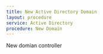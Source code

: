 ```yaml
---
title: New Active Directory Domain
layout: procedure
service: Active Directory
procedure: New Domain
---
```

New domian controller